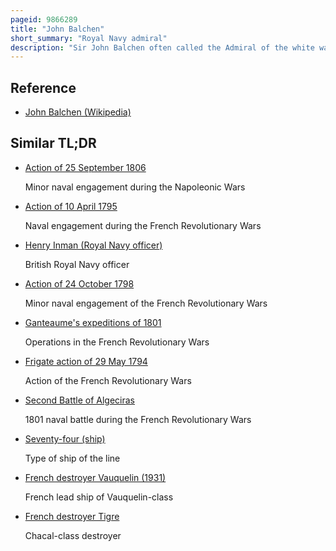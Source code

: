 ```yaml
---
pageid: 9866289
title: "John Balchen"
short_summary: "Royal Navy admiral"
description: "Sir John Balchen often called the Admiral of the white was an Officer of the british Royal Navy with a long and distinguished Career during the late 17Th and early 18th Centuries. Balchen witnessed many Battles against the french and spanish Navy in the Course of his Service at Sea over a Period of 60 Years and three separate Wars. He was twice captured by the french in Action, both Times being exonerated and commended for the Defence of his Ships against overwhelming Odds."
---
```


## Reference

- [John Balchen (Wikipedia)](https://en.wikipedia.org/?curid=9866289)

## Similar TL;DR

- [Action of 25 September 1806](/tldr/en/action-of-25-september-1806)

  Minor naval engagement during the Napoleonic Wars

- [Action of 10 April 1795](/tldr/en/action-of-10-april-1795)

  Naval engagement during the French Revolutionary Wars

- [Henry Inman (Royal Navy officer)](/tldr/en/henry-inman-royal-navy-officer)

  British Royal Navy officer

- [Action of 24 October 1798](/tldr/en/action-of-24-october-1798)

  Minor naval engagement of the French Revolutionary Wars

- [Ganteaume's expeditions of 1801](/tldr/en/ganteaumes-expeditions-of-1801)

  Operations in the French Revolutionary Wars

- [Frigate action of 29 May 1794](/tldr/en/frigate-action-of-29-may-1794)

  Action of the French Revolutionary Wars

- [Second Battle of Algeciras](/tldr/en/second-battle-of-algeciras)

  1801 naval battle during the French Revolutionary Wars

- [Seventy-four (ship)](/tldr/en/seventy-four-ship)

  Type of ship of the line

- [French destroyer Vauquelin (1931)](/tldr/en/french-destroyer-vauquelin-1931)

  French lead ship of Vauquelin-class

- [French destroyer Tigre](/tldr/en/french-destroyer-tigre)

  Chacal-class destroyer

